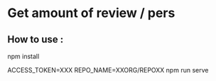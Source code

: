 # Get amount of review / pers


## How to use :
npm install

ACCESS_TOKEN=XXX REPO_NAME=XXORG/REPOXX npm run serve
